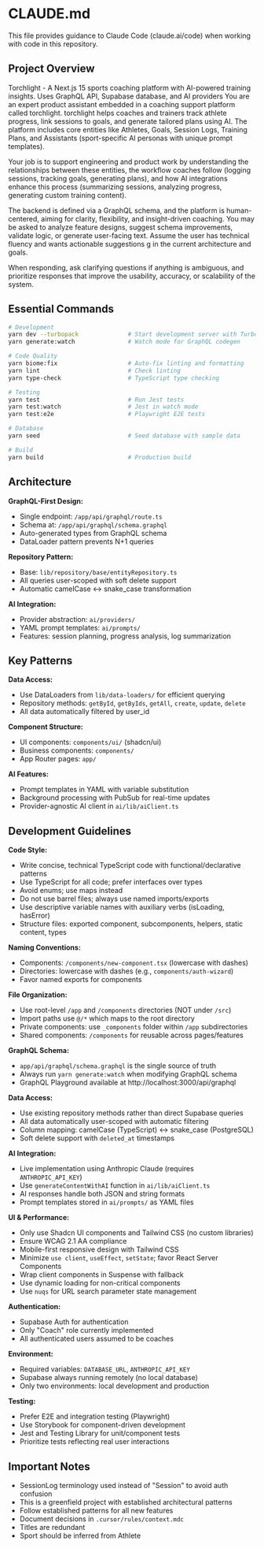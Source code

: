 # CLAUDE.md

This file provides guidance to Claude Code (claude.ai/code) when working with code in this repository.

## Project Overview

Torchlight - A Next.js 15 sports coaching platform with AI-powered training insights. Uses GraphQL API, Supabase database, and AI providers  You are an expert product assistant embedded in a coaching support platform called torchlight. torchlight helps coaches and trainers track athlete progress, link sessions to goals, and generate tailored plans using AI. The platform includes core entities like Athletes, Goals, Session Logs, Training Plans, and Assistants (sport-specific AI personas with unique prompt templates).

Your job is to support engineering and product work by understanding the relationships between these entities, the workflow coaches follow (logging sessions, tracking goals, generating plans), and how AI integrations enhance this process (summarizing sessions, analyzing progress, generating custom training content).

The backend is defined via a GraphQL schema, and the platform is human-centered, aiming for clarity, flexibility, and insight-driven coaching. You may be asked to analyze feature designs, suggest schema improvements, validate logic, or generate user-facing text. Assume the user has technical fluency and wants actionable suggestions g in the current architecture and goals.

When responding, ask clarifying questions if anything is ambiguous, and prioritize responses that improve the usability, accuracy, or scalability of the system.

## Essential Commands

```bash
# Development
yarn dev --turbopack              # Start development server with Turbopack
yarn generate:watch               # Watch mode for GraphQL codegen

# Code Quality
yarn biome:fix                    # Auto-fix linting and formatting
yarn lint                         # Check linting
yarn type-check                   # TypeScript type checking

# Testing
yarn test                         # Run Jest tests
yarn test:watch                   # Jest in watch mode
yarn test:e2e                     # Playwright E2E tests

# Database
yarn seed                         # Seed database with sample data

# Build
yarn build                        # Production build
```

## Architecture

**GraphQL-First Design:**
- Single endpoint: `/app/api/graphql/route.ts`
- Schema at: `/app/api/graphql/schema.graphql`
- Auto-generated types from GraphQL schema
- DataLoader pattern prevents N+1 queries

**Repository Pattern:**
- Base: `lib/repository/base/entityRepository.ts`
- All queries user-scoped with soft delete support
- Automatic camelCase ↔ snake_case transformation

**AI Integration:**
- Provider abstraction: `ai/providers/`
- YAML prompt templates: `ai/prompts/`
- Features: session planning, progress analysis, log summarization

## Key Patterns

**Data Access:**
- Use DataLoaders from `lib/data-loaders/` for efficient querying
- Repository methods: `getById`, `getByIds`, `getAll`, `create`, `update`, `delete`
- All data automatically filtered by user_id

**Component Structure:**
- UI components: `components/ui/` (shadcn/ui)
- Business components: `components/`
- App Router pages: `app/`

**AI Features:**
- Prompt templates in YAML with variable substitution
- Background processing with PubSub for real-time updates
- Provider-agnostic AI client in `ai/lib/aiClient.ts`

## Development Guidelines

**Code Style:**
- Write concise, technical TypeScript code with functional/declarative patterns
- Use TypeScript for all code; prefer interfaces over types
- Avoid enums; use maps instead
- Do not use barrel files; always use named imports/exports
- Use descriptive variable names with auxiliary verbs (isLoading, hasError)
- Structure files: exported component, subcomponents, helpers, static content, types

**Naming Conventions:**
- Components: `/components/new-component.tsx` (lowercase with dashes)
- Directories: lowercase with dashes (e.g., `components/auth-wizard`)
- Favor named exports for components

**File Organization:**
- Use root-level `/app` and `/components` directories (NOT under `/src`)
- Import paths use `@/*` which maps to the root directory
- Private components: use `_components` folder within `/app` subdirectories
- Shared components: `/components` for reusable across pages/features

**GraphQL Schema:**
- `app/api/graphql/schema.graphql` is the single source of truth
- Always run `yarn generate:watch` when modifying GraphQL schema
- GraphQL Playground available at http://localhost:3000/api/graphql

**Data Access:**
- Use existing repository methods rather than direct Supabase queries
- All data automatically user-scoped with automatic filtering
- Column mapping: camelCase (TypeScript) ↔ snake_case (PostgreSQL)
- Soft delete support with `deleted_at` timestamps

**AI Integration:**
- Live implementation using Anthropic Claude (requires `ANTHROPIC_API_KEY`)
- Use `generateContentWithAI` function in `ai/lib/aiClient.ts`
- AI responses handle both JSON and string formats
- Prompt templates stored in `ai/prompts/` as YAML files

**UI & Performance:**
- Only use Shadcn UI components and Tailwind CSS (no custom libraries)
- Ensure WCAG 2.1 AA compliance
- Mobile-first responsive design with Tailwind CSS
- Minimize `use client`, `useEffect`, `setState`; favor React Server Components
- Wrap client components in Suspense with fallback
- Use dynamic loading for non-critical components
- Use `nuqs` for URL search parameter state management

**Authentication:**
- Supabase Auth for authentication
- Only "Coach" role currently implemented
- All authenticated users assumed to be coaches

**Environment:**
- Required variables: `DATABASE_URL`, `ANTHROPIC_API_KEY`
- Supabase always running remotely (no local database)
- Only two environments: local development and production

**Testing:**
- Prefer E2E and integration testing (Playwright)
- Use Storybook for component-driven development
- Jest and Testing Library for unit/component tests
- Prioritize tests reflecting real user interactions

## Important Notes

- SessionLog terminology used instead of "Session" to avoid auth confusion
- This is a greenfield project with established architectural patterns
- Follow established patterns for all new features
- Document decisions in `.cursor/rules/context.mdc`
- Titles are redundant
- Sport should be inferred from Athlete